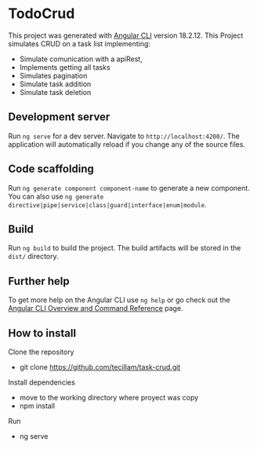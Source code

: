 # TodoCrud

This project was generated with [Angular CLI](https://github.com/angular/angular-cli) version 18.2.12.
This Project simulates CRUD on a task list implementing:

- Simulate comunication with a apiRest,
- Implements getting all tasks
- Simulates pagination
- Simulate task addition
- Simulate task deletion


## Development server

Run `ng serve` for a dev server. Navigate to `http://localhost:4200/`. The application will automatically reload if you change any of the source files.

## Code scaffolding

Run `ng generate component component-name` to generate a new component. You can also use `ng generate directive|pipe|service|class|guard|interface|enum|module`.

## Build

Run `ng build` to build the project. The build artifacts will be stored in the `dist/` directory.

## Further help

To get more help on the Angular CLI use `ng help` or go check out the [Angular CLI Overview and Command Reference](https://angular.dev/tools/cli) page.

## How to install
Clone the repository
- git clone https://github.com/tecillam/task-crud.git

Install dependencies
- move to the working directory where proyect was copy
- npm install

Run
- ng serve 
